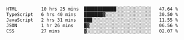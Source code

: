 <!--START_SECTION:waka-->

```txt
HTML         10 hrs 25 mins  ████████████░░░░░░░░░░░░░   47.64 %
TypeScript   6 hrs 40 mins   ███████▓░░░░░░░░░░░░░░░░░   30.50 %
JavaScript   2 hrs 31 mins   ███░░░░░░░░░░░░░░░░░░░░░░   11.55 %
JSON         1 hr 26 mins    █▓░░░░░░░░░░░░░░░░░░░░░░░   06.56 %
CSS          27 mins         ▓░░░░░░░░░░░░░░░░░░░░░░░░   02.07 %
```

<!--END_SECTION:waka-->
